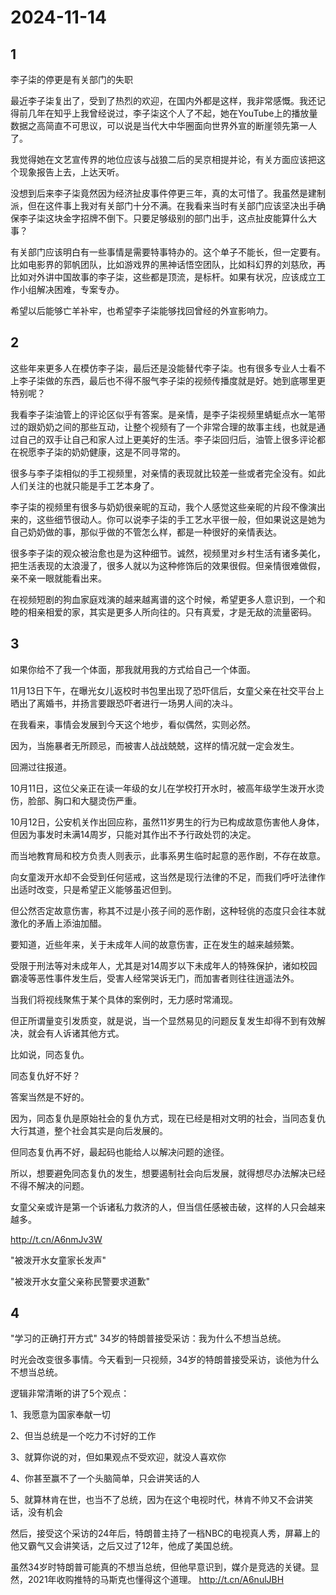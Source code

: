# 2024-11-14

## 1

李子柒的停更是有关部门的失职

最近李子柒复出了，受到了热烈的欢迎，在国内外都是这样，我非常感慨。我还记得前几年在知乎上我曾经说过，李子柒这个人了不起，她在YouTube上的播放量数据之高简直不可思议，可以说是当代大中华圈面向世界外宣的断崖领先第一人了。

我觉得她在文艺宣传界的地位应该与战狼二后的吴京相提并论，有关方面应该把这个现象报告上去，上达天听。

没想到后来李子柒竟然因为经济扯皮事件停更三年，真的太可惜了。我虽然是建制派，但在这件事上我对有关部门十分不满。在我看来当时有关部门应该坚决出手确保李子柒这块金字招牌不倒下。只要足够级别的部门出手，这点扯皮能算什么大事？

有关部门应该明白有一些事情是需要特事特办的。这个单子不能长，但一定要有。比如电影界的郭帆团队，比如游戏界的黑神话悟空团队，比如科幻界的刘慈欣，再比如对外讲中国故事的李子柒，这些都是顶流，是标杆。如果有状况，应该成立工作小组解决困难，专案专办。

希望以后能够亡羊补牢，也希望李子柒能够找回曾经的外宣影响力。

## 2

这些年来更多人在模仿李子柒，最后还是没能替代李子柒。也有很多专业人士看不上李子柒做的东西，最后也不得不服气李子柒的视频传播度就是好。她到底哪里更特别呢？

我看李子柒油管上的评论区似乎有答案。是亲情，是李子柒视频里蜻蜓点水一笔带过的跟奶奶之间的那些互动，让整个视频有了一个非常合理的故事主线，也就是通过自己的双手让自己和家人过上更美好的生活。李子柒回归后，油管上很多评论都在祝愿李子柒的奶奶健康，这是不同寻常的。

很多与李子柒相似的手工视频里，对亲情的表现就比较差一些或者完全没有。如此人们关注的也就只能是手工艺本身了。

李子柒的视频里有很多与奶奶很亲昵的互动，我个人感觉这些亲昵的片段不像演出来的，这些细节很动人。你可以说李子柒的手工艺水平很一般，但如果说这是她为自己奶奶做的事，那似乎做的不管怎么样，都是一种很好的亲情表达。

很多李子柒的观众被治愈也是为这种细节。诚然，视频里对乡村生活有诸多美化，把生活表现的太浪漫了，很多人就以为这种修饰后的效果很假。但亲情很难做假，亲不亲一眼就能看出来。

在视频短剧的狗血家庭戏演的越来越离谱的这个时候，希望更多人意识到，一个和睦的相亲相爱的家，其实是更多人所向往的。只有真爱，才是无敌的流量密码。

## 3

如果你给不了我一个体面，那我就用我的方式给自己一个体面。

11月13日下午，在曝光女儿返校时书包里出现了恐吓信后，女童父亲在社交平台上晒出了离婚书，并扬言要跟恐吓者进行一场男人间的决斗。

在我看来，事情会发展到今天这个地步，看似偶然，实则必然。

因为，当施暴者无所顾忌，而被害人战战兢兢，这样的情况就一定会发生。

回溯过往报道。

10月11日，这位父亲正在读一年级的女儿在学校打开水时，被高年级学生泼开水烫伤，脸部、胸口和大腿烫伤严重。

10月12日，公安机关作出回应称，虽然11岁男生的行为已构成故意伤害他人身体，但因为事发时未满14周岁，只能对其作出不予行政处罚的决定。

而当地教育局和校方负责人则表示，此事系男生临时起意的恶作剧，不存在故意。

向女童泼开水却不会受到任何惩戒，这当然是现行法律的不足，而我们呼吁法律作出适时改变，只是希望正义能够虽迟但到。

但公然否定故意伤害，称其不过是小孩子间的恶作剧，这种轻佻的态度只会往本就激化的矛盾上添油加醋。

要知道，近些年来，关于未成年人间的故意伤害，正在发生的越来越频繁。

受限于刑法等对未成年人，尤其是对14周岁以下未成年人的特殊保护，诸如校园霸凌等恶性事件发生后，受害人经常哭诉无门，而加害者则往往逍遥法外。

当我们将视线聚焦于某个具体的案例时，无力感时常涌现。

但正所谓量变引发质变，就是说，当一个显然易见的问题反复发生却得不到有效解决，就会有人诉诸其他方式。

比如说，同态复仇。

同态复仇好不好？

答案当然是不好的。

因为，同态复仇是原始社会的复仇方式，现在已经是相对文明的社会，当同态复仇大行其道，整个社会其实是向后发展的。

但同态复仇再不好，最起码也能给人以解决问题的途径。

所以，想要避免同态复仇的发生，想要遏制社会向后发展，就得想尽办法解决已经不得不解决的问题。

女童父亲或许是第一个诉诸私力救济的人，但当信任感被击破，这样的人只会越来越多。

http://t.cn/A6nmJv3W

"被泼开水女童家长发声"

"被泼开水女童父亲称民警要求道歉"

## 4

"学习的正确打开方式" 34岁的特朗普接受采访：我为什么不想当总统。

时光会改变很多事情。今天看到一只视频，34岁的特朗普接受采访，谈他为什么不想当总统。

逻辑非常清晰的讲了5个观点：

1、我愿意为国家奉献一切

2、但当总统是一个吃力不讨好的工作

3、就算你说的对，但如果观点不受欢迎，就没人喜欢你

4、你甚至赢不了一个头脑简单，只会讲笑话的人

5、就算林肯在世，也当不了总统，因为在这个电视时代，林肯不帅又不会讲笑话，没有机会

然后，接受这个采访的24年后，特朗普主持了一档NBC的电视真人秀，屏幕上的他又霸气又会讲笑话，之后又过了12年，他成了美国总统。

虽然34岁时特朗普可能真的不想当总统，但他早意识到，媒介是竞选的关键。显然，2021年收购推特的马斯克也懂得这个道理。 http://t.cn/A6nulJBH

